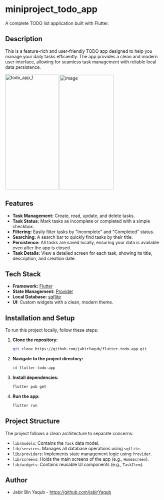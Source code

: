 # miniproject_todo_app

A complete TODO list application built with Flutter.

## Description
This is a feature-rich and user-friendly TODO app designed to help you manage your daily tasks efficiently. The app provides a clean and modern user interface, allowing for seamless task management with reliable local data persistence.

<img width="170" height="367" alt="todo_app_1" src="https://github.com/user-attachments/assets/3e61f4f4-d6eb-408e-918e-f82747309e94" /> <img width="173" height="365" alt="image" src="https://github.com/user-attachments/assets/d9594be3-965a-476c-a0be-4d786f23f717" />



## Features
- **Task Management:** Create, read, update, and delete tasks.
- **Task Status:** Mark tasks as incomplete or completed with a simple checkbox.
- **Filtering:** Easily filter tasks by "Incomplete" and "Completed" status.
- **Searching:** A search bar to quickly find tasks by their title.
- **Persistence:** All tasks are saved locally, ensuring your data is available even after the app is closed.
- **Task Details:** View a detailed screen for each task, showing its title, description, and creation date.

## Tech Stack
- **Framework:** [Flutter](https://flutter.dev/)
- **State Management:** [Provider](https://pub.dev/packages/provider)
- **Local Database:** [sqflite](https://pub.dev/packages/sqflite)
- **UI:** Custom widgets with a clean, modern theme.

## Installation and Setup
To run this project locally, follow these steps:

1.  **Clone the repository:**
    ```bash
    git clone https://github.com/jabirYaqub/flutter-todo-app.git
    ```
2.  **Navigate to the project directory:**
    ```bash
    cd flutter-todo-app
    ```
3.  **Install dependencies:**
    ```bash
    flutter pub get
    ```
4.  **Run the app:**
    ```bash
    flutter run
    ```

## Project Structure
The project follows a clean architecture to separate concerns:
- `lib/models`: Contains the `Task` data model.
- `lib/services`: Manages all database operations using `sqflite`.
- `lib/providers`: Implements state management logic using `Provider`.
- `lib/screens`: Holds the main screens of the app (e.g., `HomeScreen`).
- `lib/widgets`: Contains reusable UI components (e.g., `TaskItem`).

## Author
- Jabir Bin Yaqub - https://github.com/jabirYaqub
